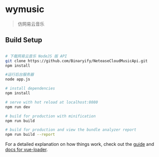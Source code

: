 # wymusic

> 仿网易云音乐

## Build Setup

``` bash

# 下载网易云音乐 NodeJS 版 API
git clone https://github.com/Binaryify/NeteaseCloudMusicApi.git
npm install

#运行后台服务器
node app.js

# install dependencies
npm install

# serve with hot reload at localhost:8080
npm run dev

# build for production with minification
npm run build

# build for production and view the bundle analyzer report
npm run build --report
```

For a detailed explanation on how things work, check out the [guide](http://vuejs-templates.github.io/webpack/) and [docs for vue-loader](http://vuejs.github.io/vue-loader).
